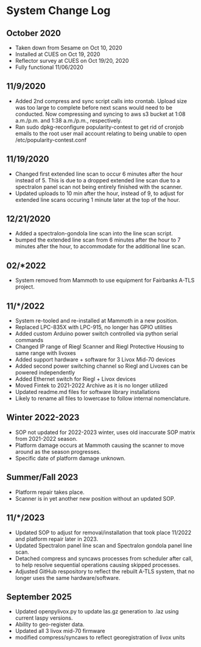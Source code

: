 # System Change Log

## October 2020

- Taken down from Sesame on Oct 10, 2020
- Installed at CUES on Oct 19, 2020
- Reflector survey at CUES on Oct 19/20, 2020
- Fully functional 11/06/2020

## 11/9/2020

- Added 2nd compress and sync script calls into crontab.  Upload size was too
  large to complete before next scans would need to be conducted.  Now compressing
  and syncing to aws s3 bucket at 1:08 a.m./p.m. and 1:38 a.m./p.m., respectively.
- Ran sudo dpkg-reconfigure popularity-contest to get rid of cronjob emails to
  the root user mail account relating to being unable to open /etc/popularity-contest.conf

## 11/19/2020

- Changed first extended line scan to occur 6 minutes after the hour instead of 5.
This is due to a dropped extended line scan due to a spectralon panel scan not being
entirely finished with the scanner.
- Updated uploads to 10 min after the hour, instead of 9, to adjust for extended line
scans occuring 1 minute later at the top of the hour.

## 12/21/2020

- Added a spectralon-gondola line scan into the line scan script.
- bumped the extended line scan from 6 minutes after the hour to 7 minutes after the hour, to accommodate for the additional line scan.

## 02/\*2022

- System removed from Mammoth to use equipment for Fairbanks A-TLS project.

## 11/\*/2022

- System re-tooled and re-installed at Mammoth in a new position.
- Replaced LPC-835X with LPC-915, no longer has GPIO utilities
- Added custom Arduino power switch controlled via python serial commands
- Changed IP range of Riegl Scanner and Riegl Protective Housing to same range with livoxes
- Added support hardware + software for 3 Livox Mid-70 devices
- Added second power switching channel so Riegl and Livoxes can be powered independently
- Added Ethernet switch for Riegl + Livox devices
- Moved Fintek to 2021-2022 Archive as it is no longer utilized
- Updated readme.md files for software library installations
- Likely to rename all files to lowercase to follow internal nomenclature.

## Winter 2022-2023

- SOP not updated for 2022-2023 winter, uses old inaccurate SOP matrix from 2021-2022 season.
- Platform damage occurs at Mammoth causing the scanner to move around as the season progresses.
- Specific date of platform damage unknown.

## Summer/Fall 2023

- Platform repair takes place.
- Scanner is in yet another new position without an updated SOP.

## 11/\*/2023

- Updated SOP to adjust for removal/installation that took place 11/2022 and platform repair later in 2023.
- Updated Spectralon panel line scan and Spectralon gondola panel line scan.
- Detached compress and syncaws processes from scheduler after call, to help resolve sequential operations causing skipped processes.
- Adjusted GitHub respository to reflect the rebuilt A-TLS system, that no longer uses the same hardware/software.

## September 2025

- Updated openpylivox.py to update las.gz generation to .laz using current laspy versions.  
- Ability to geo-register data.
- Updated all 3 livox mid-70 firmware
- modified compress/syncaws to reflect georegistration of livox units
